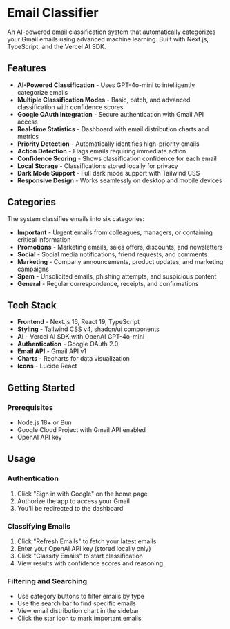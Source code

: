 # Email Classifier

An AI-powered email classification system that automatically categorizes your Gmail emails using advanced machine learning. Built with Next.js, TypeScript, and the Vercel AI SDK.

## Features

- **AI-Powered Classification** - Uses GPT-4o-mini to intelligently categorize emails
- **Multiple Classification Modes** - Basic, batch, and advanced classification with confidence scores
- **Google OAuth Integration** - Secure authentication with Gmail API access
- **Real-time Statistics** - Dashboard with email distribution charts and metrics
- **Priority Detection** - Automatically identifies high-priority emails
- **Action Detection** - Flags emails requiring immediate action
- **Confidence Scoring** - Shows classification confidence for each email
- **Local Storage** - Classifications stored locally for privacy
- **Dark Mode Support** - Full dark mode support with Tailwind CSS
- **Responsive Design** - Works seamlessly on desktop and mobile devices

## Categories

The system classifies emails into six categories:

- **Important** - Urgent emails from colleagues, managers, or containing critical information
- **Promotions** - Marketing emails, sales offers, discounts, and newsletters
- **Social** - Social media notifications, friend requests, and comments
- **Marketing** - Company announcements, product updates, and marketing campaigns
- **Spam** - Unsolicited emails, phishing attempts, and suspicious content
- **General** - Regular correspondence, receipts, and confirmations

## Tech Stack

- **Frontend** - Next.js 16, React 19, TypeScript
- **Styling** - Tailwind CSS v4, shadcn/ui components
- **AI** - Vercel AI SDK with OpenAI GPT-4o-mini
- **Authentication** - Google OAuth 2.0
- **Email API** - Gmail API v1
- **Charts** - Recharts for data visualization
- **Icons** - Lucide React

## Getting Started

### Prerequisites

- Node.js 18+ or Bun
- Google Cloud Project with Gmail API enabled
- OpenAI API key

## Usage

### Authentication

1. Click "Sign in with Google" on the home page
2. Authorize the app to access your Gmail
3. You'll be redirected to the dashboard

### Classifying Emails

1. Click "Refresh Emails" to fetch your latest emails
2. Enter your OpenAI API key (stored locally only)
3. Click "Classify Emails" to start classification
4. View results with confidence scores and reasoning

### Filtering and Searching

- Use category buttons to filter emails by type
- Use the search bar to find specific emails
- View email distribution chart in the sidebar
- Click the star icon to mark important emails
